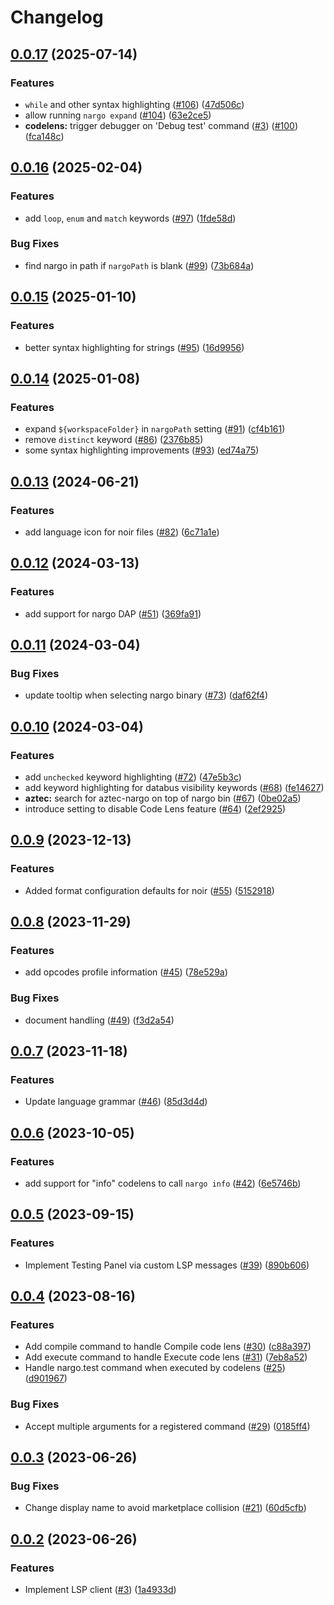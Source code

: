 # Changelog

## [0.0.17](https://github.com/noir-lang/vscode-noir/compare/v0.0.16...v0.0.17) (2025-07-14)


### Features

* `while` and other syntax highlighting ([#106](https://github.com/noir-lang/vscode-noir/issues/106)) ([47d506c](https://github.com/noir-lang/vscode-noir/commit/47d506cd8048f2d112cf55a43d00590206cb71f3))
* allow running `nargo expand` ([#104](https://github.com/noir-lang/vscode-noir/issues/104)) ([63e2ce5](https://github.com/noir-lang/vscode-noir/commit/63e2ce56b46595c7c0f84499ddb1c4de6c6a5ae0))
* **codelens:** trigger debugger on 'Debug test' command ([#3](https://github.com/noir-lang/vscode-noir/issues/3)) ([#100](https://github.com/noir-lang/vscode-noir/issues/100)) ([fca148c](https://github.com/noir-lang/vscode-noir/commit/fca148c9f5570dfbe5426864dff204ed8dd7108d))

## [0.0.16](https://github.com/noir-lang/vscode-noir/compare/v0.0.15...v0.0.16) (2025-02-04)


### Features

* add `loop`, `enum` and `match` keywords ([#97](https://github.com/noir-lang/vscode-noir/issues/97)) ([1fde58d](https://github.com/noir-lang/vscode-noir/commit/1fde58dff66b91bc757cb80ea86655ebe6ce8ca0))


### Bug Fixes

* find nargo in path if `nargoPath` is blank ([#99](https://github.com/noir-lang/vscode-noir/issues/99)) ([73b684a](https://github.com/noir-lang/vscode-noir/commit/73b684a99e40c656ac6f0e161e48d238f64a31ca))

## [0.0.15](https://github.com/noir-lang/vscode-noir/compare/v0.0.14...v0.0.15) (2025-01-10)


### Features

* better syntax highlighting for strings ([#95](https://github.com/noir-lang/vscode-noir/issues/95)) ([16d9956](https://github.com/noir-lang/vscode-noir/commit/16d9956a0031819879d9ef959b8fbbb99d8ac8c2))

## [0.0.14](https://github.com/noir-lang/vscode-noir/compare/v0.0.13...v0.0.14) (2025-01-08)


### Features

* expand `${workspaceFolder}` in `nargoPath` setting ([#91](https://github.com/noir-lang/vscode-noir/issues/91)) ([cf4b161](https://github.com/noir-lang/vscode-noir/commit/cf4b16138f9bfed0fc2555bf6b0dfffb8bea6d6e))
* remove `distinct` keyword ([#86](https://github.com/noir-lang/vscode-noir/issues/86)) ([2376b85](https://github.com/noir-lang/vscode-noir/commit/2376b85cf7bf78d738cb8e8ecfdd85c44da85ad8))
* some syntax highlighting improvements ([#93](https://github.com/noir-lang/vscode-noir/issues/93)) ([ed74a75](https://github.com/noir-lang/vscode-noir/commit/ed74a757afb0b6da10dd854df2cd5cbd5ab79662))

## [0.0.13](https://github.com/noir-lang/vscode-noir/compare/v0.0.12...v0.0.13) (2024-06-21)


### Features

* add language icon for noir files ([#82](https://github.com/noir-lang/vscode-noir/issues/82)) ([6c71a1e](https://github.com/noir-lang/vscode-noir/commit/6c71a1eb3e7de86d808824ae529045ff7e41504f))

## [0.0.12](https://github.com/noir-lang/vscode-noir/compare/v0.0.11...v0.0.12) (2024-03-13)


### Features

* add support for nargo DAP ([#51](https://github.com/noir-lang/vscode-noir/issues/51)) ([369fa91](https://github.com/noir-lang/vscode-noir/commit/369fa917a34fbf7d5b8c25600df314217955944f))

## [0.0.11](https://github.com/noir-lang/vscode-noir/compare/v0.0.10...v0.0.11) (2024-03-04)


### Bug Fixes

* update tooltip when selecting nargo binary ([#73](https://github.com/noir-lang/vscode-noir/issues/73)) ([daf62f4](https://github.com/noir-lang/vscode-noir/commit/daf62f4bd9012d9a47f32fae1a37dfdf05467ca3))

## [0.0.10](https://github.com/noir-lang/vscode-noir/compare/v0.0.9...v0.0.10) (2024-03-04)


### Features

* add `unchecked` keyword highlighting ([#72](https://github.com/noir-lang/vscode-noir/issues/72)) ([47e5b3c](https://github.com/noir-lang/vscode-noir/commit/47e5b3c22ef2994ee4028fec93d0fbcc2db5b383))
* add keyword highlighting for databus visibility keywords ([#68](https://github.com/noir-lang/vscode-noir/issues/68)) ([fe14627](https://github.com/noir-lang/vscode-noir/commit/fe14627ed4ea6dc7c81ebb96eecd4256652ddb1d))
* **aztec:** search for aztec-nargo on top of nargo bin ([#67](https://github.com/noir-lang/vscode-noir/issues/67)) ([0be02a5](https://github.com/noir-lang/vscode-noir/commit/0be02a573bb48435f36e9517c4b69a2d7b633f96))
* introduce setting to disable Code Lens feature ([#64](https://github.com/noir-lang/vscode-noir/issues/64)) ([2ef2925](https://github.com/noir-lang/vscode-noir/commit/2ef2925ca9d9d2e3002f0d862a1f3f0c9fb8ef90))

## [0.0.9](https://github.com/noir-lang/vscode-noir/compare/v0.0.8...v0.0.9) (2023-12-13)


### Features

* Added format configuration defaults for noir ([#55](https://github.com/noir-lang/vscode-noir/issues/55)) ([5152918](https://github.com/noir-lang/vscode-noir/commit/51529189194d955785b70335061c4d121c851a98))

## [0.0.8](https://github.com/noir-lang/vscode-noir/compare/v0.0.7...v0.0.8) (2023-11-29)


### Features

* add opcodes profile information ([#45](https://github.com/noir-lang/vscode-noir/issues/45)) ([78e529a](https://github.com/noir-lang/vscode-noir/commit/78e529ac0137eda2d98857cc7c7dfa73edab075d))


### Bug Fixes

* document handling ([#49](https://github.com/noir-lang/vscode-noir/issues/49)) ([f3d2a54](https://github.com/noir-lang/vscode-noir/commit/f3d2a5415518ba4c6c11510a5a7002be9e07aba1))

## [0.0.7](https://github.com/noir-lang/vscode-noir/compare/v0.0.6...v0.0.7) (2023-11-18)


### Features

* Update language grammar ([#46](https://github.com/noir-lang/vscode-noir/issues/46)) ([85d3d4d](https://github.com/noir-lang/vscode-noir/commit/85d3d4d1570680b81170ec332695354870e43c17))

## [0.0.6](https://github.com/noir-lang/vscode-noir/compare/v0.0.5...v0.0.6) (2023-10-05)


### Features

* add support for "info" codelens to call `nargo info` ([#42](https://github.com/noir-lang/vscode-noir/issues/42)) ([6e5746b](https://github.com/noir-lang/vscode-noir/commit/6e5746b0894f88b74bba0e5ece9f7bd68b0487b2))

## [0.0.5](https://github.com/noir-lang/vscode-noir/compare/v0.0.4...v0.0.5) (2023-09-15)


### Features

* Implement Testing Panel via custom LSP messages ([#39](https://github.com/noir-lang/vscode-noir/issues/39)) ([890b606](https://github.com/noir-lang/vscode-noir/commit/890b606a36127297aeb8a961bee20a4757cfb531))

## [0.0.4](https://github.com/noir-lang/vscode-noir/compare/v0.0.3...v0.0.4) (2023-08-16)


### Features

* Add compile command to handle Compile code lens ([#30](https://github.com/noir-lang/vscode-noir/issues/30)) ([c88a397](https://github.com/noir-lang/vscode-noir/commit/c88a397dd18b80e99a361995312389e40e3edf0a))
* Add execute command to handle Execute code lens ([#31](https://github.com/noir-lang/vscode-noir/issues/31)) ([7eb8a52](https://github.com/noir-lang/vscode-noir/commit/7eb8a52543c09fcf11b18d168be262fb51f43bf7))
* Handle nargo.test command when executed by codelens ([#25](https://github.com/noir-lang/vscode-noir/issues/25)) ([d901967](https://github.com/noir-lang/vscode-noir/commit/d901967cb51f0bc76199d984ba9465ab74cd3c43))


### Bug Fixes

* Accept multiple arguments for a registered command ([#29](https://github.com/noir-lang/vscode-noir/issues/29)) ([0185ff4](https://github.com/noir-lang/vscode-noir/commit/0185ff47acd3e4aa8da4a9149c407ba0a1526b48))

## [0.0.3](https://github.com/noir-lang/vscode-noir/compare/v0.0.2...v0.0.3) (2023-06-26)


### Bug Fixes

* Change display name to avoid marketplace collision ([#21](https://github.com/noir-lang/vscode-noir/issues/21)) ([60d5cfb](https://github.com/noir-lang/vscode-noir/commit/60d5cfb4f932275ec1a0c02cb23f8d9364f9af88))

## [0.0.2](https://github.com/noir-lang/vscode-noir/compare/v0.0.1...v0.0.2) (2023-06-26)


### Features

* Implement LSP client ([#3](https://github.com/noir-lang/vscode-noir/issues/3)) ([1a4933d](https://github.com/noir-lang/vscode-noir/commit/1a4933df7709ad196006a084358e96b9fa0303c9))
